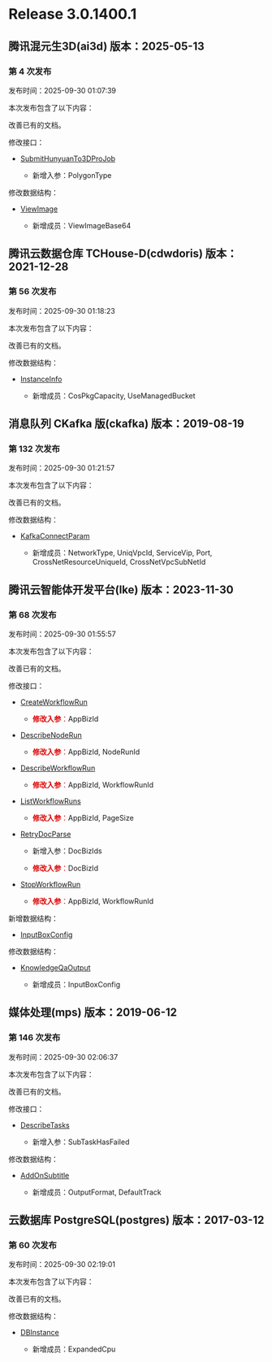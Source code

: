 # Release 3.0.1400.1

## 腾讯混元生3D(ai3d) 版本：2025-05-13

### 第 4 次发布

发布时间：2025-09-30 01:07:39

本次发布包含了以下内容：

改善已有的文档。

修改接口：

* [SubmitHunyuanTo3DProJob](https://cloud.tencent.com/document/api/1804/123447)

	* 新增入参：PolygonType


修改数据结构：

* [ViewImage](https://cloud.tencent.com/document/api/1804/120828#ViewImage)

	* 新增成员：ViewImageBase64




## 腾讯云数据仓库 TCHouse-D(cdwdoris) 版本：2021-12-28

### 第 56 次发布

发布时间：2025-09-30 01:18:23

本次发布包含了以下内容：

改善已有的文档。

修改数据结构：

* [InstanceInfo](https://cloud.tencent.com/document/api/1387/102385#InstanceInfo)

	* 新增成员：CosPkgCapacity, UseManagedBucket




## 消息队列 CKafka 版(ckafka) 版本：2019-08-19

### 第 132 次发布

发布时间：2025-09-30 01:21:57

本次发布包含了以下内容：

改善已有的文档。

修改数据结构：

* [KafkaConnectParam](https://cloud.tencent.com/document/api/597/40861#KafkaConnectParam)

	* 新增成员：NetworkType, UniqVpcId, ServiceVip, Port, CrossNetResourceUniqueId, CrossNetVpcSubNetId




## 腾讯云智能体开发平台(lke) 版本：2023-11-30

### 第 68 次发布

发布时间：2025-09-30 01:55:57

本次发布包含了以下内容：

改善已有的文档。

修改接口：

* [CreateWorkflowRun](https://cloud.tencent.com/document/api/1759/119570)

	* <font color="#dd0000">**修改入参**：</font>AppBizId

* [DescribeNodeRun](https://cloud.tencent.com/document/api/1759/119569)

	* <font color="#dd0000">**修改入参**：</font>AppBizId, NodeRunId

* [DescribeWorkflowRun](https://cloud.tencent.com/document/api/1759/119568)

	* <font color="#dd0000">**修改入参**：</font>AppBizId, WorkflowRunId

* [ListWorkflowRuns](https://cloud.tencent.com/document/api/1759/119567)

	* <font color="#dd0000">**修改入参**：</font>AppBizId, PageSize

* [RetryDocParse](https://cloud.tencent.com/document/api/1759/105055)

	* 新增入参：DocBizIds

	* <font color="#dd0000">**修改入参**：</font>DocBizId

* [StopWorkflowRun](https://cloud.tencent.com/document/api/1759/119566)

	* <font color="#dd0000">**修改入参**：</font>AppBizId, WorkflowRunId


新增数据结构：

* [InputBoxConfig](https://cloud.tencent.com/document/api/1759/105104#InputBoxConfig)

修改数据结构：

* [KnowledgeQaOutput](https://cloud.tencent.com/document/api/1759/105104#KnowledgeQaOutput)

	* 新增成员：InputBoxConfig




## 媒体处理(mps) 版本：2019-06-12

### 第 146 次发布

发布时间：2025-09-30 02:06:37

本次发布包含了以下内容：

改善已有的文档。

修改接口：

* [DescribeTasks](https://cloud.tencent.com/document/api/862/37613)

	* 新增入参：SubTaskHasFailed


修改数据结构：

* [AddOnSubtitle](https://cloud.tencent.com/document/api/862/37615#AddOnSubtitle)

	* 新增成员：OutputFormat, DefaultTrack




## 云数据库 PostgreSQL(postgres) 版本：2017-03-12

### 第 60 次发布

发布时间：2025-09-30 02:19:01

本次发布包含了以下内容：

改善已有的文档。

修改数据结构：

* [DBInstance](https://cloud.tencent.com/document/api/409/16778#DBInstance)

	* 新增成员：ExpandedCpu




